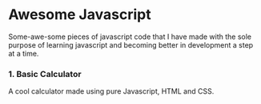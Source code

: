 # Awesome Javascript

Some-awe-some pieces of javascript code that I have made with the sole purpose of learning javascript and becoming better in development a step at a time.


### 1. Basic Calculator

A cool calculator made using pure Javascript, HTML and CSS.
